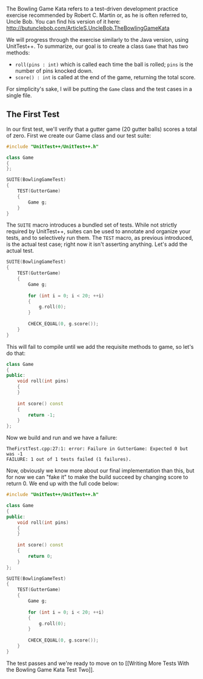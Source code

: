 The Bowling Game Kata refers to a test-driven development practice exercise recommended by Robert C. Martin or, as he is often referred to, Uncle Bob. You can find his version of it here: <http://butunclebob.com/ArticleS.UncleBob.TheBowlingGameKata>

We will progress through the exercise similarly to the Java version, using UnitTest++. To summarize, our goal is to create a class `Game` that has two methods:

* `roll(pins : int)` which is called each time the ball is rolled; `pins` is the number of pins knocked down.
* `score() : int` is called at the end of the game, returning the total score.

For simplicity's sake, I will be putting the `Game` class and the test cases in a single file.

The First Test
----------------
In our first test, we'll verify that a gutter game (20 gutter balls) scores a total of zero. First we create our Game class and our test suite:

```cpp
#include "UnitTest++/UnitTest++.h"

class Game
{ 
};

SUITE(BowlingGameTest)
{
    TEST(GutterGame)
    {
        Game g;
    }
}
```

The `SUITE` macro introduces a bundled set of tests. While not strictly required by UnitTest++, suites can be used to annotate and organize your tests, and to selectively run them. The `TEST` macro, as previous introduced, is the actual test case; right now it isn't asserting anything. Let's add the actual test.

```cpp
SUITE(BowlingGameTest)
{
    TEST(GutterGame)
    {
        Game g;
        
        for (int i = 0; i < 20; ++i)
        {
            g.roll(0);
        }
        
        CHECK_EQUAL(0, g.score());
    }
}
```

This will fail to compile until we add the requisite methods to game, so let's do that:

```cpp
class Game
{
public:
    void roll(int pins)
    {
    }
    
    int score() const
    {
        return -1;
    }
};
```

Now we build and run and we have a failure:

    TheFirstTest.cpp:27:1: error: Failure in GutterGame: Expected 0 but was -1
    FAILURE: 1 out of 1 tests failed (1 failures).

Now, obviously we know more about our final implementation than this, but for now we can "fake it" to make the build succeed by changing score to return 0. We end up with the full code below:

```cpp
#include "UnitTest++/UnitTest++.h"

class Game
{
public:
    void roll(int pins)
    {
    }
    
    int score() const
    {
        return 0;
    }
};

SUITE(BowlingGameTest)
{
    TEST(GutterGame)
    {
        Game g;
        
        for (int i = 0; i < 20; ++i)
        {
            g.roll(0);
        }
        
        CHECK_EQUAL(0, g.score());
    }
}
```

The test passes and we're ready to move on to [[Writing More Tests With the Bowling Game Kata Test Two]].
